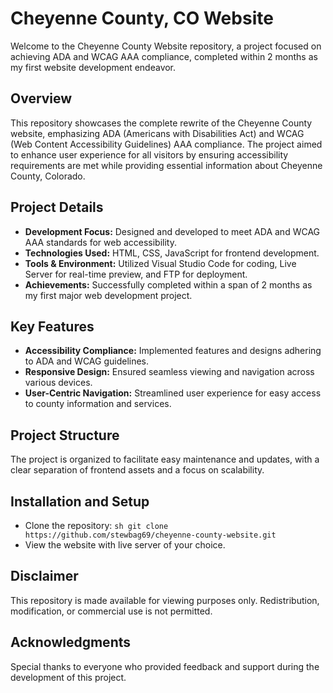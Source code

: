 # Cheyenne County, CO Website
Welcome to the Cheyenne County Website repository, a project focused on achieving ADA and WCAG AAA compliance, completed within 2 months as my first website development endeavor.

## Overview
This repository showcases the complete rewrite of the Cheyenne County website, emphasizing ADA (Americans with Disabilities Act) and WCAG (Web Content Accessibility Guidelines) AAA compliance. The project aimed to enhance user experience for all visitors by ensuring accessibility requirements are met while providing essential information about Cheyenne County, Colorado.

## Project Details
- **Development Focus:** Designed and developed to meet ADA and WCAG AAA standards for web accessibility.
- **Technologies Used:** HTML, CSS, JavaScript for frontend development.
- **Tools & Environment:** Utilized Visual Studio Code for coding, Live Server for real-time preview, and FTP for deployment.
- **Achievements:** Successfully completed within a span of 2 months as my first major web development project.

## Key Features
- **Accessibility Compliance:** Implemented features and designs adhering to ADA and WCAG guidelines.
- **Responsive Design:** Ensured seamless viewing and navigation across various devices.
- **User-Centric Navigation:** Streamlined user experience for easy access to county information and services.

## Project Structure
The project is organized to facilitate easy maintenance and updates, with a clear separation of frontend assets and a focus on scalability.

## Installation and Setup
- Clone the repository:
   `sh
   git clone https://github.com/stewbag69/cheyenne-county-website.git`
- View the website with live server of your choice.

## Disclaimer
This repository is made available for viewing purposes only. Redistribution, modification, or commercial use is not permitted.

## Acknowledgments
Special thanks to everyone who provided feedback and support during the development of this project.